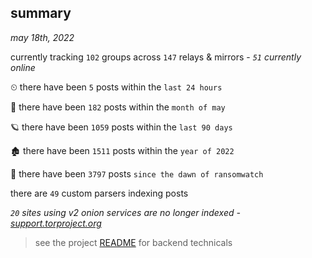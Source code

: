 
## summary
_may 18th, 2022_

currently tracking `102` groups across `147` relays & mirrors - _`51` currently online_

⏲ there have been `5` posts within the `last 24 hours`

🦈 there have been `182` posts within the `month of may`

🪐 there have been `1059` posts within the `last 90 days`

🏚 there have been `1511` posts within the `year of 2022`

🦕 there have been `3797` posts `since the dawn of ransomwatch`

there are `49` custom parsers indexing posts

_`20` sites using v2 onion services are no longer indexed - [support.torproject.org](https://support.torproject.org/onionservices/v2-deprecation/)_

> see the project [README](https://github.com/joshhighet/ransomwatch#ransomwatch--) for backend technicals
